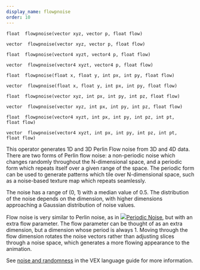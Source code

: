 ```yaml
---
display_name: flowpnoise
order: 10
---
```

`float  flowpnoise(vector xyz, vector p, float flow)`

`vector  flowpnoise(vector xyz, vector p, float flow)`

`float  flowpnoise(vector4 xyzt, vector4 p, float flow)`

`vector  flowpnoise(vector4 xyzt, vector4 p, float flow)`

`float  flowpnoise(float x, float y, int px, int py, float flow)`

`vector  flowpnoise(float x, float y, int px, int py, float flow)`

`float  flowpnoise(vector xyz, int px, int py, int pz, float flow)`

`vector  flowpnoise(vector xyz, int px, int py, int pz, float flow)`

`float  flowpnoise(vector4 xyzt, int px, int py, int pz, int pt, float flow)`

`vector  flowpnoise(vector4 xyzt, int px, int py, int pz, int pt, float flow)`

This operator generates 1D and 3D Perlin Flow noise from 3D and 4D data.
There are two forms of Perlin flow noise: a non-periodic noise which changes
randomly throughout the N-dimensional space, and a periodic form which
repeats itself over a given range of the space. The periodic form can be
used to generate patterns which tile over N-dimensional space, such as a
noise-based texture map which repeats seamlessly.

The noise has a range of (0, 1) with a median value of 0.5. The
distribution of the noise depends on the dimension, with higher
dimensions approaching a Gaussian distribution of noise values.

Flow noise is very similar to Perlin noise, as in
[![](../../icons/VOP/periodicnoise.svg)Periodic Noise](../../nodes/vop/periodicnoise.html "Generates 1D and 3D Perlin noise from 1D, 3D and 4D data."), but with an extra flow parameter. The flow
parameter can be thought of as an extra dimension, but a dimension
whose period is always 1. Moving through the flow dimension rotates
the noise vectors rather than adjusting slices through a noise space, which generates a more flowing appearance to the animation.

See [noise and randomness](../random.html) in the VEX language
guide for more information.
